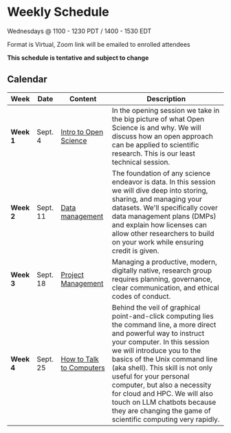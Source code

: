 # Weekly Schedule

Wednesdays @ 1100 - 1230 PDT / 1400 - 1530 EDT
    
Format is Virtual, Zoom link will be emailed to enrolled attendees

**This schedule is tentative and subject to change**

## Calendar

| Week | Date | Content | Description |
|---|---|---|---|
| **Week 1** | Sept. 4 |  [Intro to Open Science](01_intro_open_sci.md) | In the opening session we take in the big picture of what Open Science is and why. We will discuss how an open approach can be applied to scientific research. This is our least technical session.  |
| **Week 2** | Sept. 11 | [Data management](02_managing_data.md) | The foundation of any science endeavor is data. In this session we will dive deep into storing, sharing, and managing your datasets. We'll specifically cover data management plans (DMPs) and explain how licenses can allow other researchers to build on your work while ensuring credit is given. |
| **Week 3** | Sept. 18 | [Project Management](03_project_management.md) | Managing a productive, modern, digitally native, research group requires planning, governance, clear communication, and ethical codes of conduct. |
| **Week 4** | Sept. 25| [How to Talk to Computers](04_talk_to_computer.md) | Behind the veil of graphical point-and-click computing lies the command line, a more direct and powerful way to instruct your computer. In this session we will introduce you to the basics of the Unix command line (aka shell). This skill is not only useful for your personal computer, but also a necessity for cloud and HPC. We will also touch on LLM chatbots because they are changing the game of scientific computing very rapidly. | 
